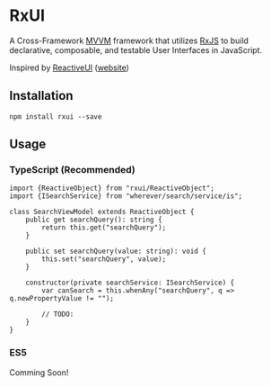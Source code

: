# RxUI
A Cross-Framework [MVVM](https://en.wikipedia.org/wiki/Model%E2%80%93view%E2%80%93viewmodel) framework that utilizes [RxJS](https://github.com/ReactiveX/RxJS) to build declarative, composable, and testable User Interfaces in JavaScript.

Inspired by [ReactiveUI](https://github.com/reactiveui/ReactiveUI) ([website](http://www.reactiveui.net/))

## Installation

```
npm install rxui --save
```

## Usage

### TypeScript (Recommended)

```
import {ReactiveObject} from "rxui/ReactiveObject";
import {ISearchService} from "wherever/search/service/is";

class SearchViewModel extends ReactiveObject {
    public get searchQuery(): string {
        return this.get("searchQuery");   
    }
    
    public set searchQuery(value: string): void {
        this.set("searchQuery", value);
    }
    
    constructor(private searchService: ISearchService) {
        var canSearch = this.whenAny("searchQuery", q => q.newPropertyValue != "");
        
        // TODO:
    }
}
```

### ES5

Comming Soon!
